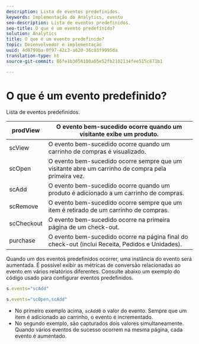 ```yaml
---
description: Lista de eventos predefinidos.
keywords: Implementação do Analytics, evento
seo-description: Lista de eventos predefinidos.
seo-title: O que é um evento predefinido?
solution: Analytics
title: O que é um evento predefinido?
topic: Desenvolvedor e implementação
uuid: 4d0799ba-0f97-42c3-a620-36c03f9995da
translation-type: ht
source-git-commit: 86fe1b3650100a05e52fb2102134fee515c871b1

---
```



# O que é um evento predefinido?

Lista de eventos predefinidos.

| prodView | O evento bem-sucedido ocorre quando um visitante exibe um produto. |
|---|---|
| scView | O evento bem-sucedido ocorre quando um carrinho de compras é visualizado. |
| scOpen | O evento bem-sucedido ocorre sempre que um visitante abre um carrinho de compra pela primeira vez. |
| scAdd | O evento bem-sucedido ocorre quando um produto é adicionado a um carrinho de compras. |
| scRemove | O evento bem-sucedido ocorre sempre que um item é retirado de um carrinho de compras. |
| scCheckout | O evento bem-sucedido ocorre na primeira página de um check-out. |
| purchase | O evento bem-sucedido ocorre na página final do check-out (inclui Receita, Pedidos e Unidades). |

Quando um dos eventos predefinidos ocorrer, uma instância do evento será aumentada. É possível exibir as métricas de conversão relacionadas ao evento em vários relatórios diferentes. Consulte abaixo um exemplo do código usado para configurar eventos predefinidos.

```js
s.events="scAdd"
```

```js
s.events="scOpen,scAdd"
```

* No primeiro exemplo acima, *`scAdd`*&#x200B;é o valor do evento. Sempre que um item é adicionado ao carrinho, o evento é incrementado.
* No segundo exemplo, são capturados dois valores simultaneamente. Quando vários eventos de sucesso ocorrem na mesma página, cada evento é aumentado.


